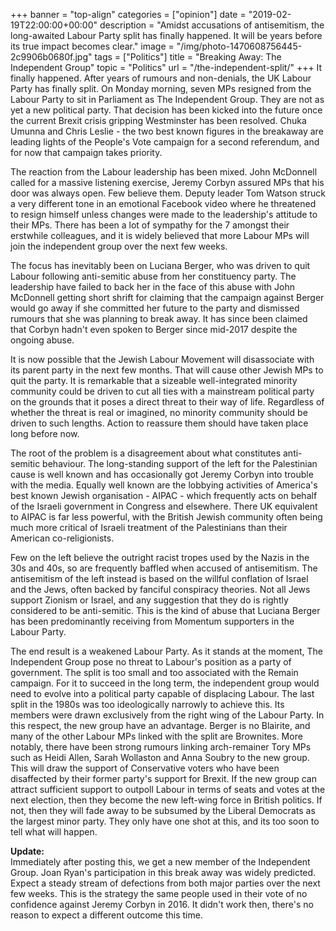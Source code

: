 +++
banner = "top-align"
categories = ["opinion"]
date = "2019-02-19T22:00:00+00:00"
description = "Amidst accusations of antisemitism, the long-awaited Labour Party split has finally happened. It will be years before its true impact becomes clear."
image = "/img/photo-1470608756445-2c9906b0680f.jpg"
tags = ["Politics"]
title = "Breaking Away: The Independent Group"
topic = "Politics"
url = "/the-independent-split/"
+++
It finally happened. After years of rumours and non-denials, the UK Labour Party has finally split. On Monday morning, seven MPs resigned from the Labour Party to sit in Parliament as The Independent Group. They are not as yet a new political party. That decision has been kicked into the future once the current Brexit crisis gripping Westminster has been resolved. Chuka Umunna and Chris Leslie - the two best known figures in the breakaway are leading lights of the People's Vote campaign for a second referendum, and for now that campaign takes priority.

The reaction from the Labour leadership has been mixed. John McDonnell called for a massive listening exercise, Jeremy Corbyn assured MPs that his door was always open. Few believe them. Deputy leader Tom Watson struck a very different tone in an emotional Facebook video where he threatened to resign himself unless changes were made to the leadership's attitude to their MPs. There has been a lot of sympathy for the 7 amongst their erstwhile colleagues, and it is widely believed that more Labour MPs will join the independent group over the next few weeks.

The focus has inevitably been on Luciana Berger, who was driven to quit Labour following anti-semitic abuse from her constituency party. The leadership have failed to back her in the face of this abuse with John McDonnell getting short shrift for claiming that the campaign against Berger would go away if she committed her future to the party and dismissed rumours that she was planning to break away. It has since been claimed that Corbyn hadn't even spoken to Berger since mid-2017 despite the ongoing abuse.

It is now possible that the Jewish Labour Movement will disassociate with its parent party in the next few months. That will cause other Jewish MPs to quit the party. It is remarkable that a sizeable well-integrated minority community could be driven to cut all ties with a mainstream political party on the grounds that it poses a direct threat to their way of life. Regardless of whether the threat is real or imagined, no minority community should be driven to such lengths. Action to reassure them should have taken place long before now.

The root of the problem is a disagreement about what constitutes anti-semitic behaviour. The long-standing support of the left for the Palestinian cause is well known and has occasionally got Jeremy Corbyn into trouble with the media. Equally well known are the lobbying activities of America's best known Jewish organisation - AIPAC - which frequently acts on behalf of the Israeli government in Congress and elsewhere. There UK equivalent to AIPAC is far less powerful, with the British Jewish community often being much more critical of Israeli treatment of the Palestinians than their American co-religionists.

Few on the left believe the outright racist tropes used by the Nazis in the 30s and 40s, so are frequently baffled when accused of antisemitism. The antisemitism of the left instead is based on the willful conflation of Israel and the Jews, often backed by fanciful conspiracy theories. Not all Jews support Zionism or Israel, and any suggestion that they do is rightly considered to be anti-semitic. This is the kind of abuse that Luciana Berger has been predominantly receiving from Momentum supporters in the Labour Party.

The end result is a weakened Labour Party. As it stands at the moment, The Independent Group pose no threat to Labour's position as a party of government. The split is too small and too associated with the Remain campaign. For it to succeed in the long term, the independent group would need to evolve into a political party capable of displacing Labour. The last split in the 1980s was too ideologically narrowly to achieve this. Its members were drawn exclusively from the right wing of the Labour Party. In this respect, the new group have an advantage. Berger is no Blairite, and many of the other Labour MPs linked with the split are Brownites. More notably, there have been strong rumours linking arch-remainer Tory MPs such as Heidi Allen, Sarah Wollaston and Anna Soubry to the new group. This will draw the support of Conservative voters who have been disaffected by their former party's support for Brexit. If the new group can attract sufficient support to outpoll Labour in terms of seats and votes at the next election, then they become the new left-wing force in British politics. If not, then they will fade away to be subsumed by the Liberal Democrats as the largest minor party. They only have one shot at this, and its too soon to tell what will happen.

**Update:**   
Immediately after posting this, we get a new member of the Independent Group. Joan Ryan's participation in this break away was widely predicted. Expect a steady stream of defections from both major parties over the next few weeks. This is the strategy the same people used in their vote of no confidence against Jeremy Corbyn in 2016. It didn't work then, there's no reason to expect a different outcome this time.

